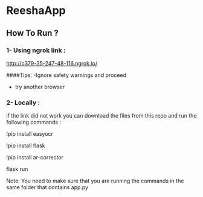 # ReeshaApp

## How To Run ? 

### 1- Using ngrok link : 
http://c379-35-247-48-116.ngrok.io/

####Tips:
-Ignore safety warnings and proceed 
- try another browser 

### 2- Locally :
if the link did not work you can download the files from this repo and run the following commands :

!pip install easyocr 

!pip install flask 
 
!pip install ar-corrector

flask run 


Note: You need to make sure that you are running the commands in the same folder that contains app.py 
